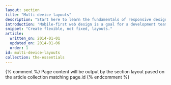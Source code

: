 ```yaml
---
layout: section
title: "Multi-device layouts"
description: "Start here to learn the fundamentals of responsive design. We've taken a show-and-code approach, providing code samples that show how to build design principles in your web content."
introduction: 'Mobile-first web design is a goal for a development team to create sites, apps and experiences that scale well across all devices from mobile upwards. Mobile-first is not: "My users will predominantly use mobile", instead Mobile-first is "Mobile is my base experience".'
snippet: "Create flexible, not fixed, layouts."
article:
  written_on: 2014-01-01
  updated_on: 2014-01-06
  order: 1
id: multi-device-layouts
collection: the-essentials
---
```


{% comment %}
Page content will be output by the section layout pased on the article collection matching page.id
{% endcomment %}
